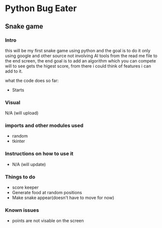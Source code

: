# Python Bug Eater
## Snake game ##


### Intro ###
this will be my first snake game using python and the goal is to do it only using google and other source not involving AI tools from the read me file to the end screen, the end goal is to add an algorithm which you can compete will to see gets the higest score, from there i could think of features i can add to it. 


what  the code does so far:
- Starts


### Visual ###
N/A (will upload)



### imports and other modules used ###

- random
- tkinter

### Instructions on how to use it ###

- N/A (will update)


### Things to do ###
- score keeper 
- Generate food at random positions
- Make snake appear(doesn't have to move for now)

### Known issues ###
- points are not visable on the screen
